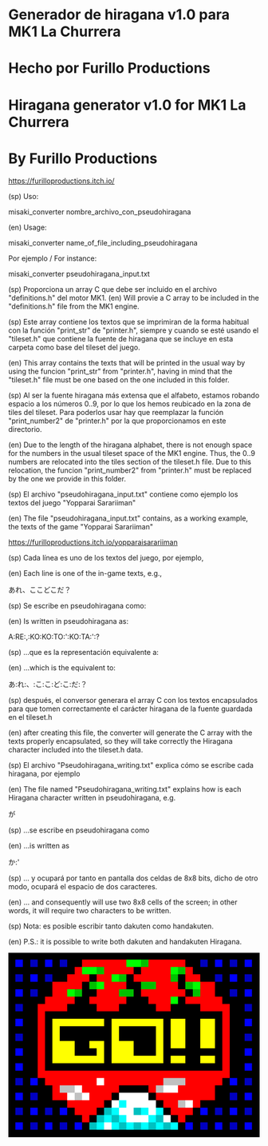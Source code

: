# Generador de hiragana v1.0 para MK1 La Churrera
# Hecho por Furillo Productions

# Hiragana generator v1.0 for MK1 La Churrera
# By Furillo Productions

https://furilloproductions.itch.io/

(sp) Uso:

misaki_converter nombre_archivo_con_pseudohiragana

(en) Usage:

misaki_converter name_of_file_including_pseudohiragana

Por ejemplo / For instance: 

misaki_converter pseudohiragana_input.txt

(sp) Proporciona un array C que debe ser incluido en el archivo "definitions.h" del motor MK1.
(en) Will provie a C array to be included in the "definitions.h" file from the MK1 engine.

(sp) Este array contiene los textos que se imprimiran de la forma habitual con la función "print_str" de "printer.h", siempre y cuando 
se esté usando el "tileset.h" que contiene la fuente de hiragana que se incluye en esta carpeta como base del tileset del juego.

(en) This array contains the texts that will be printed in the usual way by using the funcion "print_str" from "printer.h", having in mind
that the "tileset.h" file must be one based on the one included in this folder. 

(sp) Al ser la fuente hiragana más extensa que el alfabeto, estamos robando espacio a los números 0..9, por lo que los hemos reubicado en la zona de tiles del tileset. Para poderlos usar hay que reemplazar la función "print_number2" de "printer.h" por la que proporcionamos en este directorio.

(en) Due to the length of the hiragana alphabet, there is not enough space for the numbers in the usual tileset space of the MK1 engine. Thus, 
the 0..9 numbers are relocated into the tiles section of the tileset.h file. Due to this relocation, the funcion "print_number2" from "printer.h" must be replaced by the one we provide in this folder.

(sp) El archivo "pseudohiragana_input.txt" contiene como ejemplo los textos del juego "Yopparai Sarariiman" 

(en) The file "pseudohiragana_input.txt" contains, as a working example, the texts of the game "Yopparai Sarariiman"  

https://furilloproductions.itch.io/yopparaisarariiman

(sp) Cada línea es uno de los textos del juego, por ejemplo,

(en) Each line is one of the in-game texts, e.g.,

あれ、ここどこだ？

(sp) Se escribe en pseudohiragana como:

(en) Is written in pseudohiragana as:

A:RE:,:KO:KO:TO:':KO:TA:':?

(sp) ...que es la representación equivalente a:

(en) ...which is the equivalent to:

あ:れ:、:こ:こ:ど:こ:だ:？

(sp) después, el conversor generara el array C con los textos encapsulados para que tomen correctamente el carácter hiragana de la fuente guardada en el tileset.h

(en) after creating this file, the converter will generate the C array with the texts properly encapsulated, so they will take correctly the Hiragana character included into the tileset.h data.

(sp) El archivo "Pseudohiragana_writing.txt" explica cómo se escribe cada hiragana, por ejemplo 

(en) The file named "Pseudohiragana_writing.txt" explains how is each Hiragana character written in pseudohiragana, e.g.

が 

(sp) ...se escribe en pseudohiragana como 

(en) ...is written as

か:'

(sp) ... y ocupará por tanto en pantalla dos celdas de 8x8 bits, dicho de otro modo, ocupará el espacio de dos caracteres.

(en) ... and consequently will use two 8x8 cells of the screen; in other words, it will require two characters to be written.

(sp) Nota: es posible escribir tanto dakuten como handakuten.

(en) P.S.: it is possible to write both dakuten and handakuten Hiragana.

![alt text](https://raw.githubusercontent.com/Iadvd/RetrocomputingZXSpectrum/master/GameExamples/MisakiDemo/MisakiDemoSticker.png)
